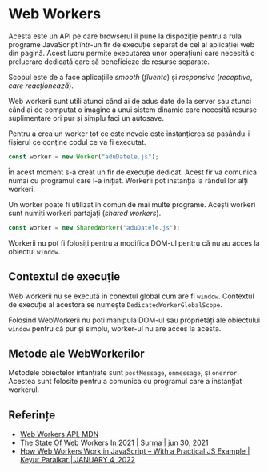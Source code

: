 # Web Workers

Acesta este un API pe care browserul îl pune la dispoziție pentru a rula programe JavaScript într-un fir de execuție separat de cel al aplicației web din pagină. Acest lucru permite executarea unor operațiuni care necesită o prelucrare dedicată care să beneficieze de resurse separate.

Scopul este de a face aplicațiile *smooth* (*fluente*) și *responsive* (*receptive*, *care reacționează*).

Web workerii sunt utili atunci când ai de adus date de la server sau atunci când ai de computat o imagine a unui sistem dinamic care necesită resurse suplimentare ori pur și simplu faci un autosave.

Pentru a crea un worker tot ce este nevoie este instanțierea sa pasându-i fișierul ce conține codul ce va fi executat.

```javascript
const worker = new Worker("aduDatele.js");
```

În acest moment s-a creat un fir de execuție dedicat. Acest fir va comunica numai cu programul care l-a inițiat. Workerii pot instanția la rândul lor alți workeri.

Un worker poate fi utilizat în comun de mai multe programe. Acești workeri sunt numiți workeri partajați (*shared workers*).

```javascript
const worker = new SharedWorker("aduDatele.js");
```

Workerii nu pot fi folosiți pentru a modifica DOM-ul pentru că nu au acces la obiectul `window`.

## Contextul de execuție

Web workerii nu se execută în conextul global cum are fi `window`. Contextul de execuție al acestora se numește `DedicatedWorkerGlobalScope`.

Folosind WebWorkerii nu poți manipula DOM-ul sau proprietăți ale obiectului `window` pentru că pur și simplu, worker-ul nu are acces la acesta.

## Metode ale WebWorkerilor

Metodele obiectelor intanțiate sunt `postMessage`, `onmessage`, și `onerror`. Acestea sunt folosite pentru a comunica cu programul care a instanțiat workerul.

## Referințe

- [Web Workers API, MDN](https://developer.mozilla.org/en-US/docs/Web/API/Web_Workers_API)
- [The State Of Web Workers In 2021 | Surma | jun 30, 2021](https://www.smashingmagazine.com/2021/06/web-workers-2021/)
- [How Web Workers Work in JavaScript – With a Practical JS Example | Keyur Paralkar | JANUARY 4, 2022](https://www.freecodecamp.org/news/how-webworkers-work-in-javascript-with-example/)
